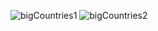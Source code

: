 ![bigCountries1](https://github.com/mondalsudipta/LeetCode-Practice-Solutions/assets/69045975/adb1da87-19d1-4e43-a64b-1dd497cdfa08)
![bigCountries2](https://github.com/mondalsudipta/LeetCode-Practice-Solutions/assets/69045975/bf0d0aef-1eaf-4f89-a94d-2934e3700c37)

